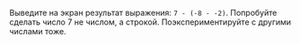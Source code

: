 Выведите на экран результат выражения: `7 - (-8 - -2)`. Попробуйте сделать число 7 не числом, а строкой. Поэкспериментируйте с другими числами тоже.
